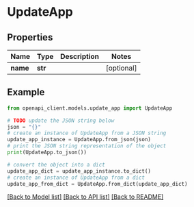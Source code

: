 # UpdateApp


## Properties

Name | Type | Description | Notes
------------ | ------------- | ------------- | -------------
**name** | **str** |  | [optional] 

## Example

```python
from openapi_client.models.update_app import UpdateApp

# TODO update the JSON string below
json = "{}"
# create an instance of UpdateApp from a JSON string
update_app_instance = UpdateApp.from_json(json)
# print the JSON string representation of the object
print(UpdateApp.to_json())

# convert the object into a dict
update_app_dict = update_app_instance.to_dict()
# create an instance of UpdateApp from a dict
update_app_from_dict = UpdateApp.from_dict(update_app_dict)
```
[[Back to Model list]](../README.md#documentation-for-models) [[Back to API list]](../README.md#documentation-for-api-endpoints) [[Back to README]](../README.md)


